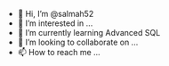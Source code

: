 



- 👋 Hi, I’m @salmah52
- 👀 I’m interested in ...
- 🌱 I’m currently learning Advanced SQL
- 💞️ I’m looking to collaborate on ...
- 📫 How to reach me ...

<!---
salmah52/salmah52 is a ✨ special ✨ repository because its `README.md` (this file) appears on your GitHub profile.
You can click the Preview link to take a look at your changes.
--->
